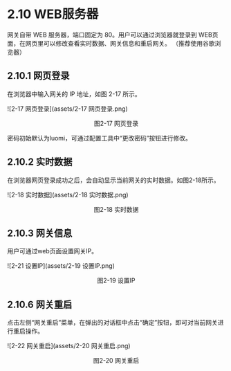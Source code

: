 # 2.10 WEB服务器

网关自带 WEB 服务器，端口固定为 80。用户可以通过浏览器就登录到 WEB页面，在网页里可以修改查看实时数据、网关信息和重启网关。 （推荐使用谷歌浏览器）



## 2.10.1 网页登录

在浏览器中输入网关的 IP 地址，如图 2-17 所示。

![2-17 网页登录](assets/2-17 网页登录.png)

<center>图2-17 网页登录</center>

密码初始默认为luomi，可通过配置工具中“更改密码”按钮进行修改。



## 2.10.2 实时数据

在浏览器网页登录成功之后，会自动显示当前网关的实时数据。如图2-18所示。

![2-18 实时数据](assets/2-18 实时数据.png)

<center>图2-18 实时数据</center>



## 2.10.3 网关信息

用户可通过web页面设置网关IP。

![2-21 设置IP](assets/2-19 设置IP.png)

<center>图2-19 设置IP</center>



## 2.10.6 网关重启

点击左侧“网关重启”菜单，在弹出的对话框中点击“确定”按钮，即可对当前网关进行重启操作。

![2-22 网关重启](assets/2-20 网关重启.png)

<center>图2-20 网关重启</center>

